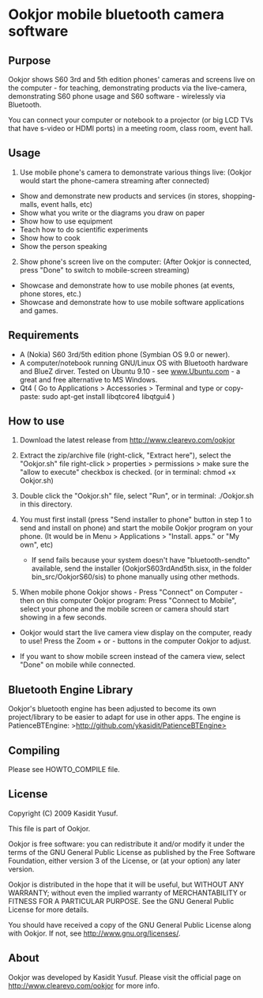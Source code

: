 
Ookjor mobile bluetooth camera software
=======================================


Purpose
-------
Ookjor shows S60 3rd and 5th edition phones' cameras and screens live on the computer - for teaching, demonstrating products via the live-camera, demonstrating S60 phone usage and S60 software - wirelessly via Bluetooth.

You can connect your computer or notebook to a projector (or big LCD TVs that have s-video or HDMI ports) in a meeting room, class room, event hall.

Usage
-----
1. Use mobile phone's camera to demonstrate various things live:
(Ookjor would start the phone-camera streaming after connected)
- Show and demonstrate new products and services (in stores, shopping-malls, event halls, etc)
- Show what you write or the diagrams you draw on paper
- Show how to use equipment
- Teach how to do scientific experiments
- Show how to cook
- Show the person speaking

2. Show phone's screen live on the computer:
(After Ookjor is connected, press "Done" to switch to mobile-screen streaming)
- Showcase and demonstrate how to use mobile phones (at events, phone stores, etc.)
- Showcase and demonstrate how to use mobile software applications and games.


Requirements
------------
- A (Nokia) S60 3rd/5th edition phone (Symbian OS 9.0 or newer).
- A computer/notebook running GNU/Linux OS with Bluetooth hardware and BlueZ dirver. Tested on Ubuntu 9.10 - see www.Ubuntu.com - a great and free alternative to MS Windows.
- Qt4 ( Go to Applications > Accessories > Terminal and type or copy-paste: sudo apt-get install libqtcore4 libqtgui4 )


How to use
-----------
1. Download the latest release from <http://www.clearevo.com/ookjor>

2. Extract the zip/archive file (right-click, "Extract here"), select the "Ookjor.sh" file right-click > properties > permissions > make sure the "allow to execute" checkbox is checked. (or in terminal: chmod +x Ookjor.sh)

3. Double click the "Ookjor.sh" file, select "Run", or in terminal: ./Ookjor.sh in this directory.

4. You must first install (press "Send installer to phone" button in step 1 to send and install on phone) and start the mobile Ookjor program on your phone. (It would be in Menu > Applications > "Install. apps." or "My own", etc)
   - If send fails because your system doesn't have "bluetooth-sendto" available, send the installer (OokjorS603rdAnd5th.sisx, in the folder bin_src/OokjorS60/sis) to phone manually using other methods.

5. When mobile phone Ookjor shows - Press "Connect" on Computer - then on this computer Ookjor program: Press "Connect to Mobile", select your phone and the mobile screen or camera should start showing in a few seconds.

- Ookjor would start the live camera view display on the computer, ready to use! Press the Zoom + or - buttons in the computer Ookjor to adjust.

- If you want to show mobile screen instead of the camera view, select "Done" on mobile while connected.


Bluetooth Engine Library
----------
Ookjor's bluetooth engine has been adjusted to become its own project/library to be easier to adapt for use in other apps. The engine is PatienceBTEngine: >http://github.com/ykasidit/PatienceBTEngine>

Compiling
---------
Please see HOWTO_COMPILE file.


License
-------
Copyright (C) 2009 Kasidit Yusuf.

This file is part of Ookjor.

Ookjor is free software: you can redistribute it and/or modify
it under the terms of the GNU General Public License as published by
the Free Software Foundation, either version 3 of the License, or
(at your option) any later version.

Ookjor is distributed in the hope that it will be useful,
but WITHOUT ANY WARRANTY; without even the implied warranty of
MERCHANTABILITY or FITNESS FOR A PARTICULAR PURPOSE.  See the
GNU General Public License for more details.

You should have received a copy of the GNU General Public License
along with Ookjor.  If not, see <http://www.gnu.org/licenses/>.


About
-------
Ookjor was developed by Kasidit Yusuf.
Please visit the official page on <http://www.clearevo.com/ookjor> for more info.
